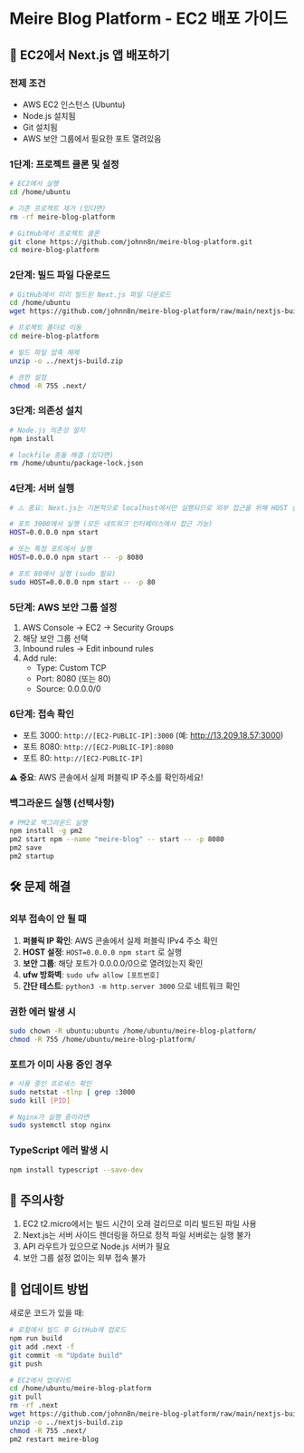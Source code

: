 # Meire Blog Platform - EC2 배포 가이드

## 🚀 EC2에서 Next.js 앱 배포하기

### 전제 조건
- AWS EC2 인스턴스 (Ubuntu)
- Node.js 설치됨
- Git 설치됨
- AWS 보안 그룹에서 필요한 포트 열려있음

### 1단계: 프로젝트 클론 및 설정

```bash
# EC2에서 실행
cd /home/ubuntu

# 기존 프로젝트 제거 (있다면)
rm -rf meire-blog-platform

# GitHub에서 프로젝트 클론
git clone https://github.com/johnn8n/meire-blog-platform.git
cd meire-blog-platform
```

### 2단계: 빌드 파일 다운로드

```bash
# GitHub에서 미리 빌드된 Next.js 파일 다운로드
cd /home/ubuntu
wget https://github.com/johnn8n/meire-blog-platform/raw/main/nextjs-build.zip

# 프로젝트 폴더로 이동
cd meire-blog-platform

# 빌드 파일 압축 해제
unzip -o ../nextjs-build.zip

# 권한 설정
chmod -R 755 .next/
```

### 3단계: 의존성 설치

```bash
# Node.js 의존성 설치
npm install

# lockfile 충돌 해결 (있다면)
rm /home/ubuntu/package-lock.json
```

### 4단계: 서버 실행

```bash
# ⚠️ 중요: Next.js는 기본적으로 localhost에서만 실행되므로 외부 접근을 위해 HOST 설정 필요

# 포트 3000에서 실행 (모든 네트워크 인터페이스에서 접근 가능)
HOST=0.0.0.0 npm start

# 또는 특정 포트에서 실행
HOST=0.0.0.0 npm start -- -p 8080

# 포트 80에서 실행 (sudo 필요)
sudo HOST=0.0.0.0 npm start -- -p 80
```

### 5단계: AWS 보안 그룹 설정

1. AWS Console → EC2 → Security Groups
2. 해당 보안 그룹 선택
3. Inbound rules → Edit inbound rules
4. Add rule:
   - Type: Custom TCP
   - Port: 8080 (또는 80)
   - Source: 0.0.0.0/0

### 6단계: 접속 확인

- 포트 3000: `http://[EC2-PUBLIC-IP]:3000` (예: http://13.209.18.57:3000)
- 포트 8080: `http://[EC2-PUBLIC-IP]:8080`
- 포트 80: `http://[EC2-PUBLIC-IP]`

**⚠️ 중요**: AWS 콘솔에서 실제 퍼블릭 IP 주소를 확인하세요!

### 백그라운드 실행 (선택사항)

```bash
# PM2로 백그라운드 실행
npm install -g pm2
pm2 start npm --name "meire-blog" -- start -- -p 8080
pm2 save
pm2 startup
```

## 🛠️ 문제 해결

### 외부 접속이 안 될 때
1. **퍼블릭 IP 확인**: AWS 콘솔에서 실제 퍼블릭 IPv4 주소 확인
2. **HOST 설정**: `HOST=0.0.0.0 npm start` 로 실행
3. **보안 그룹**: 해당 포트가 0.0.0.0/0으로 열려있는지 확인
4. **ufw 방화벽**: `sudo ufw allow [포트번호]`
5. **간단 테스트**: `python3 -m http.server 3000` 으로 네트워크 확인

### 권한 에러 발생 시
```bash
sudo chown -R ubuntu:ubuntu /home/ubuntu/meire-blog-platform/
chmod -R 755 /home/ubuntu/meire-blog-platform/
```

### 포트가 이미 사용 중인 경우
```bash
# 사용 중인 프로세스 확인
sudo netstat -tlnp | grep :3000
sudo kill [PID]

# Nginx가 실행 중이라면
sudo systemctl stop nginx
```

### TypeScript 에러 발생 시
```bash
npm install typescript --save-dev
```

## 📝 주의사항

1. EC2 t2.micro에서는 빌드 시간이 오래 걸리므로 미리 빌드된 파일 사용
2. Next.js는 서버 사이드 렌더링을 하므로 정적 파일 서버로는 실행 불가
3. API 라우트가 있으므로 Node.js 서버가 필요
4. 보안 그룹 설정 없이는 외부 접속 불가

## 🔄 업데이트 방법

새로운 코드가 있을 때:

```bash
# 로컬에서 빌드 후 GitHub에 업로드
npm run build
git add .next -f
git commit -m "Update build"
git push

# EC2에서 업데이트
cd /home/ubuntu/meire-blog-platform
git pull
rm -rf .next
wget https://github.com/johnn8n/meire-blog-platform/raw/main/nextjs-build.zip -O ../nextjs-build.zip
unzip -o ../nextjs-build.zip
chmod -R 755 .next/
pm2 restart meire-blog
```